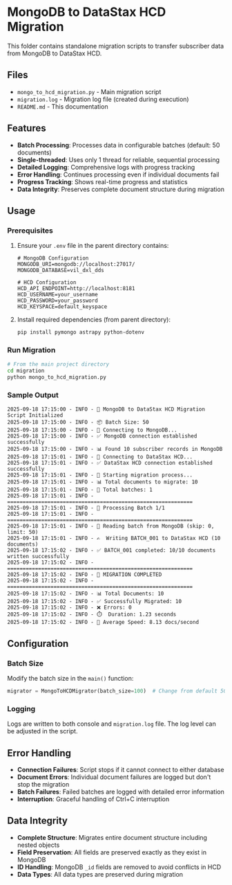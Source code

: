 # MongoDB to DataStax HCD Migration

This folder contains standalone migration scripts to transfer subscriber data from MongoDB to DataStax HCD.

## Files

- `mongo_to_hcd_migration.py` - Main migration script
- `migration.log` - Migration log file (created during execution)
- `README.md` - This documentation

## Features

- **Batch Processing**: Processes data in configurable batches (default: 50 documents)
- **Single-threaded**: Uses only 1 thread for reliable, sequential processing
- **Detailed Logging**: Comprehensive logs with progress tracking
- **Error Handling**: Continues processing even if individual documents fail
- **Progress Tracking**: Shows real-time progress and statistics
- **Data Integrity**: Preserves complete document structure during migration

## Usage

### Prerequisites

1. Ensure your `.env` file in the parent directory contains:
   ```
   # MongoDB Configuration
   MONGODB_URI=mongodb://localhost:27017/
   MONGODB_DATABASE=vil_dxl_dds
   
   # HCD Configuration
   HCD_API_ENDPOINT=http://localhost:8181
   HCD_USERNAME=your_username
   HCD_PASSWORD=your_password
   HCD_KEYSPACE=default_keyspace
   ```

2. Install required dependencies (from parent directory):
   ```bash
   pip install pymongo astrapy python-dotenv
   ```

### Run Migration

```bash
# From the main project directory
cd migration
python mongo_to_hcd_migration.py
```

### Sample Output

```
2025-09-18 17:15:00 - INFO - 🚀 MongoDB to DataStax HCD Migration Script Initialized
2025-09-18 17:15:00 - INFO - 📦 Batch Size: 50
2025-09-18 17:15:00 - INFO - 🔌 Connecting to MongoDB...
2025-09-18 17:15:00 - INFO - ✅ MongoDB connection established successfully
2025-09-18 17:15:00 - INFO - 📊 Found 10 subscriber records in MongoDB
2025-09-18 17:15:01 - INFO - 🔌 Connecting to DataStax HCD...
2025-09-18 17:15:01 - INFO - ✅ DataStax HCD connection established successfully
2025-09-18 17:15:01 - INFO - 🔄 Starting migration process...
2025-09-18 17:15:01 - INFO - 📊 Total documents to migrate: 10
2025-09-18 17:15:01 - INFO - 🔢 Total batches: 1
2025-09-18 17:15:01 - INFO - ============================================================
2025-09-18 17:15:01 - INFO - 🔄 Processing Batch 1/1
2025-09-18 17:15:01 - INFO - ============================================================
2025-09-18 17:15:01 - INFO - 📖 Reading batch from MongoDB (skip: 0, limit: 50)
2025-09-18 17:15:01 - INFO - ✍️  Writing BATCH_001 to DataStax HCD (10 documents)
2025-09-18 17:15:02 - INFO - ✅ BATCH_001 completed: 10/10 documents written successfully
2025-09-18 17:15:02 - INFO - ============================================================
2025-09-18 17:15:02 - INFO - 🎉 MIGRATION COMPLETED
2025-09-18 17:15:02 - INFO - ============================================================
2025-09-18 17:15:02 - INFO - 📊 Total Documents: 10
2025-09-18 17:15:02 - INFO - ✅ Successfully Migrated: 10
2025-09-18 17:15:02 - INFO - ❌ Errors: 0
2025-09-18 17:15:02 - INFO - ⏱️  Duration: 1.23 seconds
2025-09-18 17:15:02 - INFO - 🚀 Average Speed: 8.13 docs/second
```

## Configuration

### Batch Size
Modify the batch size in the `main()` function:
```python
migrator = MongoToHCDMigrator(batch_size=100)  # Change from default 50
```

### Logging
Logs are written to both console and `migration.log` file. The log level can be adjusted in the script.

## Error Handling

- **Connection Failures**: Script stops if it cannot connect to either database
- **Document Errors**: Individual document failures are logged but don't stop the migration
- **Batch Failures**: Failed batches are logged with detailed error information
- **Interruption**: Graceful handling of Ctrl+C interruption

## Data Integrity

- **Complete Structure**: Migrates entire document structure including nested objects
- **Field Preservation**: All fields are preserved exactly as they exist in MongoDB
- **ID Handling**: MongoDB `_id` fields are removed to avoid conflicts in HCD
- **Data Types**: All data types are preserved during migration
